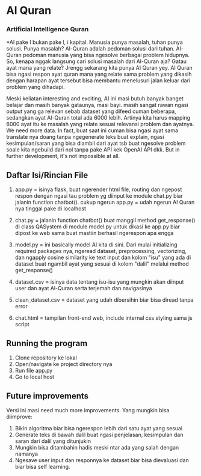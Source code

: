 # AI Quran
### Artificial Intelligence Quran

*AI pake I bukan pake l, i kapital.
Manusia punya masalah, tuhan punya solusi. Punya masalah? Al-Quran adalah pedoman solusi dari tuhan.
Al-Quran pedoman manusia yang bisa ngesolve berbagai problem hidupnya.
So, kenapa nggak langsung cari solusi masalah dari Al-Quran aja? Gatau ayat mana yang relate?
Jrengg sekarang kita punya AI Quran yey. AI Quran bisa ngasi respon ayat quran mana yang relate sama problem yang dikasih dengan harapan ayat tersebut bisa membantu menelusuri jalan keluar dari problem yang dihadapi.

Meski keliatan interesting and exciting, AI ini masi butuh banyak banget belajar dan masih banyak gataunya, masi bayi. masih sangat rawan ngasi output yang ga relevan sebab dataset yang difeed cuman beberapa, sedangkan ayat Al-Quran total ada 6000 lebih. Artinya kita harus mapping 6000 ayat itu ke masalah yang relate sesuai relevansi problem dan ayatnya. We need more data. In fact, buat saat ini cuman bisa ngasi ayat sama translate nya doang tanpa ngegenerate teks buat explain, ngasi kesimpulan/saran yang bisa diambil dari ayat tsb buat ngesolve problem soale kita ngebuild dari nol tanpa pake API kek OpenAI API dkk. But in further development, it's not impossible at all.

## Daftar Isi/Rincian File

1. app.py = isinya flask, buat ngerender html file, routing dan ngepost respon dengan ngasi tau problem yg diinput ke module chat.py biar jalanin function chatbot(). cukup ngerun app.py = udah ngerun AI Quran nya tinggal pake di localhost

2. chat.py = jalanin function chatbot() buat manggil method get_response() di class QASystem di module model.py untuk dikasi ke app.py biar dipost ke web sama buat mastiin berhasil ngerespon apa engga

3. model.py = ini basically model AI kita di sini. Dari mulai initializing required packages nya, ngeread dataset, preprocessing, vectorizing, dan ngapply cosine similarity ke text input dan kolom "isu" yang ada di dataset buat ngambil ayat yang sesuai di kolom "dalil" melalui method get_response()

4. dataset.csv = isinya data tentang isu-isu yang mungkin akan diinput user dan ayat Al-Quran serta terjemah dan navigasinya

5. clean_dataset.csv = dataset yang udah dibersihin biar bisa diread tanpa error

6. chat.html = tampilan front-end web, include internal css styling sama js script

## Running the program

1. Clone repository ke lokal
2. Open/navigate ke project directory nya
3. Run file app.py
4. Go to local host

## Future improvements

Versi ini masi need much more improvements. Yang mungkin bisa diimprove:

1. Bikin algoritma biar bisa ngerespon lebih dari satu ayat yang sesuai
2. Generate teks di bawah dalil buat ngasi penjelasan, kesimpulan dan saran dari dalil yang ditunjukin
3. Mungkin bisa ditambahin hadis meski ntar ada yang salah dengan namanya
4. Ngesave user input dan responnya ke dataset biar bisa dievaluasi dan biar bisa self learning.
   